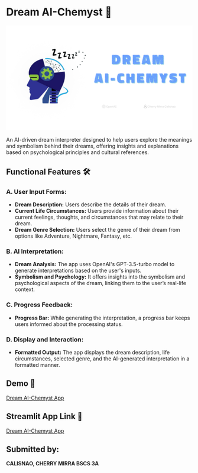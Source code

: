 # Dream AI-Chemyst 🌌
![Dream Interpretation](dream_ai.png)

An AI-driven dream interpreter designed to help users explore the meanings and symbolism behind their dreams, offering insights and explanations based on psychological principles and cultural references.



## Functional Features 🛠️

### A. User Input Forms:
- **Dream Description:** Users describe the details of their dream.
- **Current Life Circumstances:** Users provide information about their current feelings, thoughts, and circumstances that may relate to their dream.
- **Dream Genre Selection:** Users select the genre of their dream from options like Adventure, Nightmare, Fantasy, etc.

### B. AI Interpretation:
- **Dream Analysis:** The app uses OpenAI's GPT-3.5-turbo model to generate interpretations based on the user's inputs.
- **Symbolism and Psychology:** It offers insights into the symbolism and psychological aspects of the dream, linking them to the user’s real-life context.

### C. Progress Feedback:
- **Progress Bar:** While generating the interpretation, a progress bar keeps users informed about the processing status.

### D. Display and Interaction:
- **Formatted Output:** The app displays the dream description, life circumstances, selected genre, and the AI-generated interpretation in a formatted manner.



## Demo 🎥
 [Dream AI-Chemyst App](https://drive.google.com/file/d/1-NuPxGMal0G9Sy3_HhLFvHhJUYxQkEVl/view?usp=sharing)
 

## Streamlit App Link 🔗
 [Dream AI-Chemyst App](https://dreamapp-calisnao-cs3a.streamlit.app/)


## Submitted by:
**CALISNAO, CHERRY MIRRA   BSCS 3A**

